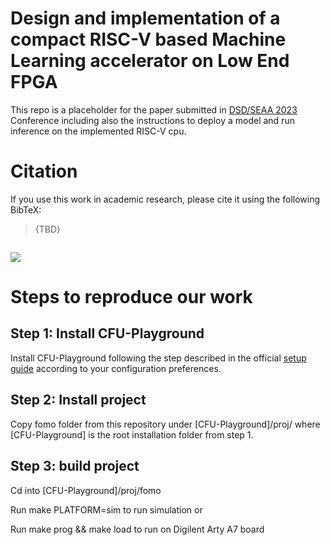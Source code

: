 # Design and implementation of a compact RISC-V based Machine Learning accelerator on Low End FPGA
This repo is a placeholder for the paper submitted in [DSD/SEAA 2023](https://dsd-seaa2023.com/) Conference including also the instructions to deploy a model and run inference on the implemented RISC-V cpu.

# Citation
If you use this work in academic research, please cite it using the following BibTeX:
> {TBD} 
```
```

![](https://img.shields.io/github/last-commit/ECSAlab/fomo-object-detection?style=plastic)

# Steps to reproduce our work
## Step 1: Install CFU-Playground 
Install CFU-Playground following the step described in the official [setup guide](https://cfu-playground.readthedocs.io/en/latest/setup-guide.html) according to your configuration preferences.
## Step 2: Install project
Copy fomo folder from this repository under [CFU-Playground]/proj/ where [CFU-Playground] is the root installation folder from step 1.
## Step 3: build project
Cd into [CFU-Playground]/proj/fomo 

Run make PLATFORM=sim to run simulation or 

Run make prog && make load to run on Digilent Arty A7 board


